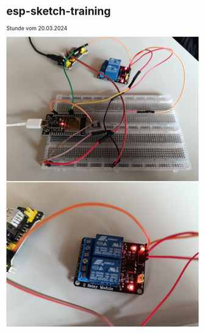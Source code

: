 # esp-sketch-training

Stunde vom 20.03.2024

<img src="IMG_20240320_133732.jpg">

<img src="IMG_20240320_133735.jpg">

